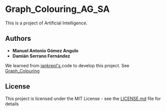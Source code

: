 # Graph_Colouring_AG_SA

This is a project of Artificial Intelligence.

## Authors

* **Manuel Antonio Gómez Angulo**
* **Damián Serrano Fernández**

We learned from [jankrepl's ](https://github.com/jankrepl) code to develop this project.
See [Graph_Colouring](https://github.com/jankrepl/Graph_Colouring)

## License

This project is licensed under the MIT License - see the [LICENSE.md](LICENSE.md) file for details